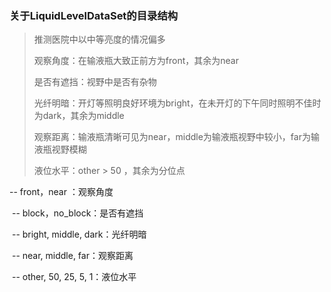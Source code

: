 ### 关于LiquidLevelDataSet的目录结构

> 推测医院中以中等亮度的情况偏多
>
>  
>
> 观察角度：在输液瓶大致正前方为front，其余为near
>
> 是否有遮挡：视野中是否有杂物
>
> 光纤明暗：开灯等照明良好环境为bright，在未开灯的下午同时照明不佳时为dark，其余为middle
>
> 观察距离：输液瓶清晰可见为near，middle为输液瓶视野中较小，far为输液瓶视野模糊
>
> 液位水平：other > 50 ，其余为分位点

-- front，near ：观察角度

​	-- block，no_block：是否有遮挡

​		-- bright, middle, dark：光纤明暗

​			-- near, middle, far：观察距离

​				-- other, 50,  25, 5, 1：液位水平


